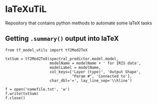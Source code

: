 # laTeXuTiL
Repository that contains python methods to automate some laTeX tasks

## Getting `.summary()` output into laTeX

```
from tf_model_utils import tf2Mod2TeX

txtSum = tf2Mod2TeX(spectral_predictor.model.model, 
                    modelName = modelName + ' for IRIS data',
                    modelLabel = modelName,
                    col_keys=['Layer (type)', 'Output Shape', 
                              "Param #", 'Connected to'], 
                    char_dbl='=', lay_line_sep='\\hline')

f = open('namefile.txt', 'w')
f.write(txtSum)
f.close()
```
